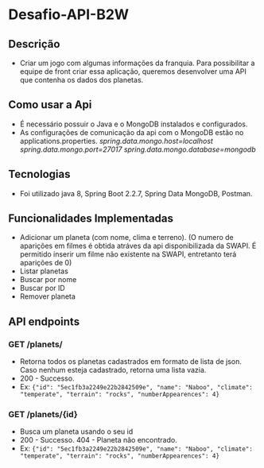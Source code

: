 # Desafio-API-B2W

## Descrição 
- Criar um jogo com algumas informações da franquia. Para possibilitar a equipe de front criar essa aplicação, queremos desenvolver uma API que contenha os dados dos planetas.
   
## Como usar a Api
- É necessário possuir o Java e o MongoDB instalados e configurados.
- As configurações de comunicação da api com o MongoDB estão no applications.properties.
      _spring.data.mongo.host=localhost
      spring.data.mongo.port=27017
      spring.data.mongo.database=mongodb_
   
## Tecnologias 
- Foi utilizado java 8, Spring Boot 2.2.7, Spring Data MongoDB, Postman.
   
## Funcionalidades Implementadas

- Adicionar um planeta (com nome, clima e terreno). (O numero de aparições em filmes é obtida atráves da api disponibilizada da SWAPI. É permitido inserir um filme não existente na SWAPI, entretanto terá aparições de 0)
- Listar planetas
- Buscar por nome
- Buscar por ID
- Remover planeta

## API endpoints

### GET /planets/
- Retorna todos os planetas cadastrados em formato de lista de json. Caso nenhum esteja cadastrado, retorna uma lista vazia.
- 200 - Successo.    
- Ex: `{"id": "5ec1fb3a2249e22b2842509e", "name": "Naboo", "climate": "temperate", "terrain": "rocks", "numberAppearences": 4}`

### GET /planets/{id}
- Busca um planeta usando o seu id
- 200 - Successo. 404 - Planeta não encontrado.
- Ex: `{"id": "5ec1fb3a2249e22b2842509e", "name": "Naboo", "climate": "temperate", "terrain": "rocks", "numberAppearences": 4}`
